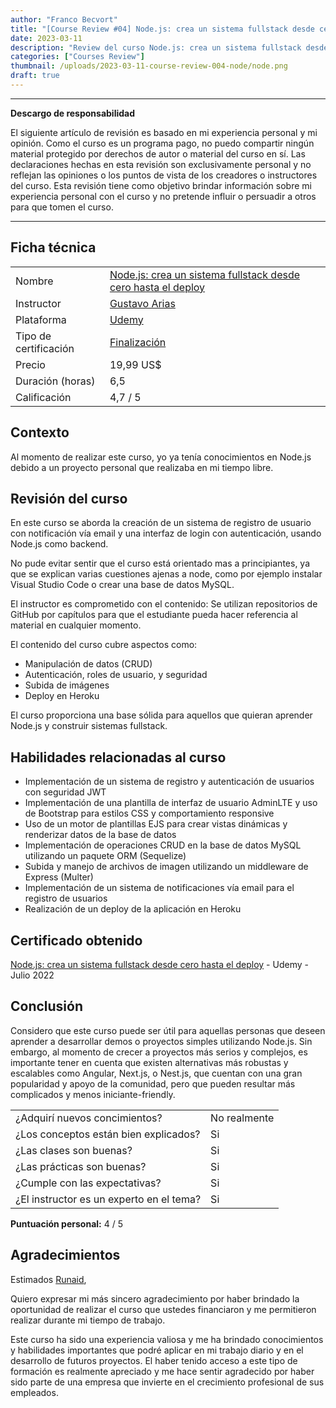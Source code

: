 ```yaml
---
author: "Franco Becvort"
title: "[Course Review #04] Node.js: crea un sistema fullstack desde cero hasta el deploy"
date: 2023-03-11
description: "Review del curso Node.js: crea un sistema fullstack desde cero hasta el deploy"
categories: ["Courses Review"]
thumbnail: /uploads/2023-03-11-course-review-004-node/node.png
draft: true
---
```


---

**Descargo de responsabilidad**

El siguiente artículo de revisión es basado en mi experiencia personal y mi opinión. Como el curso es un programa pago, no puedo compartir ningún material protegido por derechos de autor o material del curso en sí. Las declaraciones hechas en esta revisión son exclusivamente personal y no reflejan las opiniones o los puntos de vista de los creadores o instructores del curso. Esta revisión tiene como objetivo brindar información sobre mi experiencia personal con el curso y no pretende influir o persuadir a otros para que tomen el curso.

---

## Ficha técnica

|                       |                                                                                                                                                                                                                    |
| --------------------- | ------------------------------------------------------------------------------------------------------------------------------------------------------------------------------------------------------------------ |
| Nombre                | [Node.js: crea un sistema fullstack desde cero hasta el deploy](https://www.udemy.com/course/nodejs-crea-un-sistema-fullstack-desde-cero-hasta-el-deploy/)                                                         |
| Instructor            | [Gustavo Arias](https://www.linkedin.com/in/gustabin/)                                                                                                                                                             |
| Plataforma            | [Udemy](https://www.udemy.com/)                                                                                                                                                                                    |
| Tipo de certificación | [Finalización](https://support.udemy.com/hc/es/sections/360011037194-Certificados-de-finalizaci%C3%B3n#:~:text=Los%20certificados%20de%20finalizaci%C3%B3n%20sirven,certificados%20no%20tienen%20validez%20legal.) |
| Precio                | 19,99 US$                                                                                                                                                                                                          |
| Duración \(horas\)    | 6,5                                                                                                                                                                                                                |
| Calificación          | 4,7 / 5                                                                                                                                                                                                            |

## Contexto

Al momento de realizar este curso, yo ya tenía conocimientos en Node.js debido a un proyecto personal que realizaba en mi tiempo libre.

## Revisión del curso

En este curso se aborda la creación de un sistema de registro de usuario con notificación vía email y una interfaz de login con autenticación, usando Node.js como backend.

No pude evitar sentir que el curso está orientado mas a principiantes, ya que se explican varias cuestiones ajenas a node, como por ejemplo instalar Visual Studio Code o crear una base de datos MySQL.

El instructor es comprometido con el contenido: Se utilizan repositorios de GitHub por capítulos para que el estudiante pueda hacer referencia al material en cualquier momento.

El contenido del curso cubre aspectos como:

- Manipulación de datos (CRUD)
- Autenticación, roles de usuario, y seguridad
- Subida de imágenes
- Deploy en Heroku

El curso proporciona una base sólida para aquellos que quieran aprender Node.js y construir sistemas fullstack.

## Habilidades relacionadas al curso

- Implementación de un sistema de registro y autenticación de usuarios con seguridad JWT
- Implementación de una plantilla de interfaz de usuario AdminLTE y uso de Bootstrap para estilos CSS y comportamiento responsive
- Uso de un motor de plantillas EJS para crear vistas dinámicas y renderizar datos de la base de datos
- Implementación de operaciones CRUD en la base de datos MySQL utilizando un paquete ORM \(Sequelize\)
- Subida y manejo de archivos de imagen utilizando un middleware de Express \(Multer\)
- Implementación de un sistema de notificaciones vía email para el registro de usuarios
- Realización de un deploy de la aplicación en Heroku

## Certificado obtenido

[Node.js: crea un sistema fullstack desde cero hasta el deploy](https://udemy-certificate.s3.amazonaws.com/pdf/UC-d1127a99-da0a-4e4a-a2b1-e12eb381a394.pdf) - Udemy - Julio 2022

## Conclusión

Considero que este curso puede ser útil para aquellas personas que deseen aprender a desarrollar demos o proyectos simples utilizando Node.js. Sin embargo, al momento de crecer a proyectos más serios y complejos, es importante tener en cuenta que existen alternativas más robustas y escalables como Angular, Next.js, o Nest.js, que cuentan con una gran popularidad y apoyo de la comunidad, pero que pueden resultar más complicados y menos iniciante-friendly.

|                                          |              |
| ---------------------------------------- | ------------ |
| ¿Adquirí nuevos concimientos?            | No realmente |
| ¿Los conceptos están bien explicados?    | Si           |
| ¿Las clases son buenas?                  | Si           |
| ¿Las prácticas son buenas?               | Si           |
| ¿Cumple con las expectativas?            | Si           |
| ¿El instructor es un experto en el tema? | Si           |

**Puntuación personal:** 4 / 5

## Agradecimientos

Estimados [Runaid](https://www.runaid.com.ar/index.php?languaje=es),

Quiero expresar mi más sincero agradecimiento por haber brindado la oportunidad de realizar el curso que ustedes financiaron y me permitieron realizar durante mi tiempo de trabajo.

Este curso ha sido una experiencia valiosa y me ha brindado conocimientos y habilidades importantes que podré aplicar en mi trabajo diario y en el desarrollo de futuros proyectos. El haber tenido acceso a este tipo de formación es realmente apreciado y me hace sentir agradecido por haber sido parte de una empresa que invierte en el crecimiento profesional de sus empleados.

